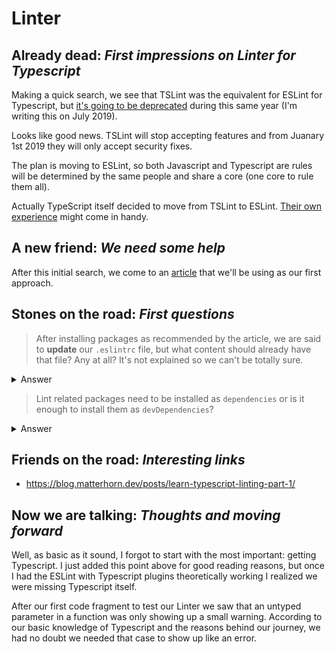 # Linter

## **Already dead**: *First impressions on Linter for Typescript*

Making a quick search, we see that TSLint was the equivalent for ESLint for Typescript, but [it's going to be deprecated]( https://github.com/palantir/tslint/issues/4534) during this same year (I'm writing this on July 2019).

Looks like good news. TSLint will stop accepting features and from Juanary 1st 2019 they will only accept security fixes.

The plan is moving to ESLint, so both Javascript and Typescript are rules will be determined by the same people and share a core (one core to rule them all).

Actually TypeScript itself decided to move from TSLint to ESLint. [Their own experience]((https://github.com/microsoft/TypeScript/issues/30553)) might come in handy.

## **A new friend**: *We need some help*

After this initial search, we come to an [article](https://medium.com/@myylow/how-to-keep-the-airbnb-eslint-config-when-moving-to-typescript-1abb26adb5c6) that we'll be using as our first approach.

## **Stones on the road**: *First questions*

> After installing packages as recommended by the article, we are said to **update** our ```.eslintrc``` file, but what content should already have that file? Any at all? It's not explained so we can't be totally sure.

<details>
<summary>Answer</summary>
Looks like it that's all we needed. We started seeing some Lint warnings and errors after just completing the steps from the article
</details>

> Lint related packages need to be installed as ```dependencies``` or is it enough to install them as ```devDependencies```?

<details>
<summary>Answer</summary>
We just tried with ```devDependencies``` and seems to be working, so that's the answer for now.
</details>

## **Friends on the road**: *Interesting links*

- https://blog.matterhorn.dev/posts/learn-typescript-linting-part-1/

## **Now we are talking**: *Thoughts and moving forward*

Well, as basic as it sound, I forgot to start with the most important: getting Typescript. I just added this point above for good reading reasons, but once I had the ESLint with Typescript plugins theoretically working I realized we were missing Typescript itself.

After our first code fragment to test our Linter we saw that an untyped parameter in a function was only showing up a small warning. According to our basic knowledge of Typescript and the reasons behind our journey, we had no doubt we needed that case to show up like an error.